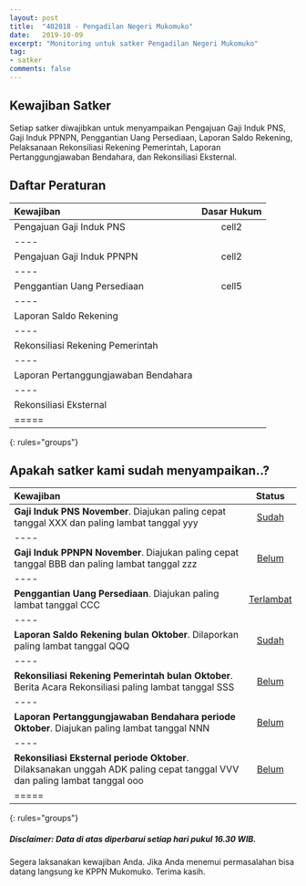 ```yaml
---
layout: post
title:  "402018 - Pengadilan Negeri Mukomuko"
date:   2019-10-09
excerpt: "Monitoring untuk satker Pengadilan Negeri Mukomuko"
tag:
- satker
comments: false
---
```


## Kewajiban Satker

Setiap satker diwajibkan untuk menyampaikan Pengajuan Gaji Induk PNS, Gaji Induk PPNPN, Penggantian Uang Persediaan, Laporan Saldo Rekening, Pelaksanaan Rekonsiliasi Rekening Pemerintah, Laporan Pertanggungjawaban Bendahara, dan Rekonsiliasi Eksternal.


## Daftar Peraturan

| Kewajiban                            | Dasar Hukum |
|:-------------------------------------|:-----------:|
| Pengajuan Gaji Induk PNS             | cell2       |
|----
| Pengajuan Gaji Induk PPNPN           | cell2       |
|----
| Penggantian Uang Persediaan          | cell5       |
|----
| Laporan Saldo Rekening               |             |
|----
| Rekonsiliasi Rekening Pemerintah     |             |
|----
| Laporan Pertanggungjawaban Bendahara |             |
|----
| Rekonsiliasi Eksternal               |             |
|=====
{: rules="groups"}

## Apakah satker kami sudah menyampaikan..?

|Kewajiban                                    | Status      |
|:--------------------------------------------|:-----------:|
| **Gaji Induk PNS November**. Diajukan paling cepat tanggal XXX dan paling lambat tanggal yyy | <a href="#" class="btn btn-success">Sudah</a> |
|----
| **Gaji Induk PPNPN November**. Diajukan paling cepat tanggal BBB dan paling lambat tanggal zzz | <a href="#" class="btn btn-warning">Belum</a> |
|----
| **Penggantian Uang Persediaan**. Diajukan paling lambat tanggal CCC | <a href="#" class="btn btn-danger">Terlambat</a> |
|----
| **Laporan Saldo Rekening bulan Oktober**. Dilaporkan paling lambat tanggal QQQ | <a href="#" class="btn btn-success">Sudah</a> |
|----
| **Rekonsiliasi Rekening Pemerintah bulan Oktober**. Berita Acara Rekonsiliasi paling lambat tanggal SSS | <a href="#" class="btn btn-warning">Belum</a> |
|----
| **Laporan Pertanggungjawaban Bendahara periode Oktober**. Diajukan paling lambat tanggal NNN | <a href="#" class="btn btn-warning">Belum</a> |
|----
| **Rekonsiliasi Eksternal periode Oktober**. Dilaksanakan unggah ADK paling cepat tanggal VVV dan paling lambat tanggal ooo | <a href="#" class="btn btn-warning">Belum</a> |
|=====
{: rules="groups"}

##### Disclaimer: Data di atas diperbarui setiap hari pukul 16.30 WIB.

Segera laksanakan kewajiban Anda. Jika Anda menemui permasalahan bisa datang langsung ke KPPN Mukomuko.
Terima kasih.
